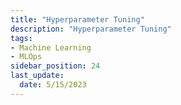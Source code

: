 ```yaml
---
title: "Hyperparameter Tuning"
description: "Hyperparameter Tuning"
tags: 
- Machine Learning
- MLOps
sidebar_position: 24
last_update:
  date: 5/15/2023
---
```

